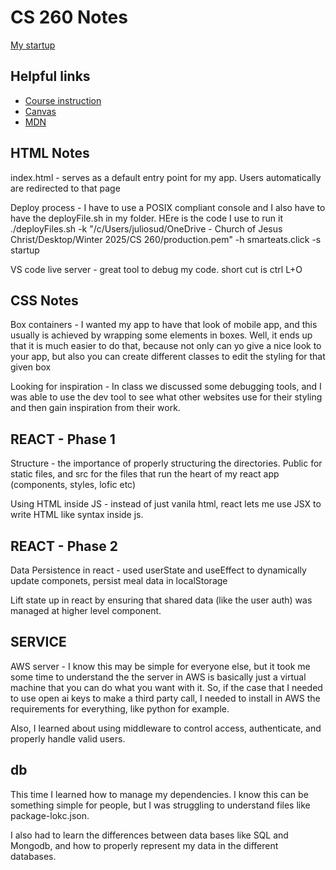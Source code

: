 # CS 260 Notes

[My startup](https://simon.cs260.click)

## Helpful links

- [Course instruction](https://github.com/webprogramming260)
- [Canvas](https://byu.instructure.com)
- [MDN](https://developer.mozilla.org)


## HTML Notes
index.html - serves as a default entry point for my app. Users automatically are redirected to that page

Deploy process - I have to use a POSIX compliant console and I also have to have the deployFile.sh in my folder. HEre is the code I use to run it ./deployFiles.sh -k "/c/Users/juliosud/OneDrive - Church of Jesus Christ/Desktop/Winter 2025/CS 260/production.pem" -h smarteats.click -s startup

VS code live server - great tool to debug my code. short cut is ctrl L+O

## CSS Notes

Box containers - I wanted my app to have that look of mobile app, and this usually is achieved by wrapping some elements in boxes. Well, it ends up that it is much easier to do that, because not only can yo give a nice look to your app, but also you can create different classes to edit the styling for that given box

Looking for inspiration - In class we discussed some debugging tools, and I was able to use the dev tool to see what other websites use for their styling and then gain inspiration from their work.

## REACT - Phase 1

Structure - the importance of properly structuring the directories. Public for static files, and src for the files that run the heart of my react app (components, styles, lofic etc)

Using HTML inside JS - instead of just vanila html, react lets me use JSX to write HTML like syntax inside js.

## REACT - Phase 2

Data Persistence in react - used userState and useEffect to dynamically update componets, persist meal data in localStorage

Lift state up in react by ensuring that shared data (like the user auth) was managed at higher level component.

## SERVICE

AWS server - I know this may be simple for everyone else, but it took me some time to understand the the server in AWS is basically just a virtual machine that you can do what you want with it. So, if the case that I needed to use open ai keys to make a third party call, I needed to install in AWS the requirements for everything, like python for example.

Also, I learned about using middleware to control access, authenticate, and properly handle valid users.

## db

This time I learned how to manage my dependencies. I know this can be something simple for people, but I was struggling to understand files like package-lokc.json.

I also had to learn the differences between data bases like SQL and Mongodb, and how to properly represent my data in the different databases. 